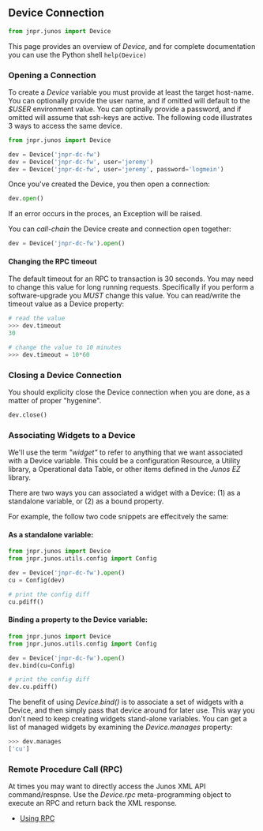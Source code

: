 ## Device Connection

````python
from jnpr.junos import Device
````
This page provides an overview of _Device_, and for complete documentation you can use the Python shell `help(Device)`

### Opening a Connection

To create a _Device_ variable you must provide at least the target host-name.  You can optionally provide the user name, and if omitted will default to the _$USER_ environment value.  You can optinally provide a password, and if omitted will assume that ssh-keys are active.  The following code illustrates 3 ways to access the same device.

````python
from jnpr.junos import Device

dev = Device('jnpr-dc-fw')                          
dev = Device('jnpr-dc-fw', user='jeremy')           
dev = Device('jnpr-dc-fw', user='jeremy', password='logmein')
````

Once you've created the Device, you then open a connection:
````python
dev.open()
````

If an error occurs in the proces, an Exception will be raised.  

You can _call-chain_ the Device create and connection open together:
````python
dev = Device('jnpr-dc-fw').open()
````

#### Changing the RPC timeout

The default timeout for an RPC to transaction is 30 seconds.  You may need to change this value for long running requests.  Specifically if you perform a software-upgrade you *MUST* change this value.  You can read/write the timeout value as a Device property:

````python
# read the value
>>> dev.timeout
30

# change the value to 10 minutes
>>> dev.timeout = 10*60
````
### Closing a Device Connection

You should explicity close the Device connection when you are done, as a matter of proper "hygenine".
````python
dev.close()
````

### Associating Widgets to a Device

We'll use the term _"widget"_ to refer to anything that we want associated with a Device variable.  This could be a configuration Resource, a Utility library, a Operational data Table, or other items defined in the _Junos EZ_ library.

There are two ways you can associated a widget with a Device: (1) as a standalone variable, or (2) as a bound property.

For example, the follow two code snippets are effecitvely the same:

#### As a standalone variable:
````python
from jnpr.junos import Device
from jnpr.junos.utils.config import Config

dev = Device('jnpr-dc-fw').open()
cu = Config(dev)

# print the config diff
cu.pdiff()
````

#### Binding a property to the Device variable:
````python
from jnpr.junos import Device
from jnpr.junos.utils.config import Config

dev = Device('jnpr-dc-fw').open()
dev.bind(cu=Config)

# print the config diff
dev.cu.pdiff()
````

The benefit of using _Device.bind()_ is to associate a set of widgets with a Device, and then simply pass
that device around for later use.  This way you don't need to keep creating widgets stand-alone variables.  You can get a list of managed widgets by examining the _Device.manages_ property:
````python
>>> dev.manages
['cu']
````
### Remote Procedure Call (RPC)

At times you may want to directly access the Junos XML API command/respnse.  Use the _Device.rpc_ meta-programming object to execute an RPC and return back the XML response.  

* [Using RPC](rpcmeta.md)
